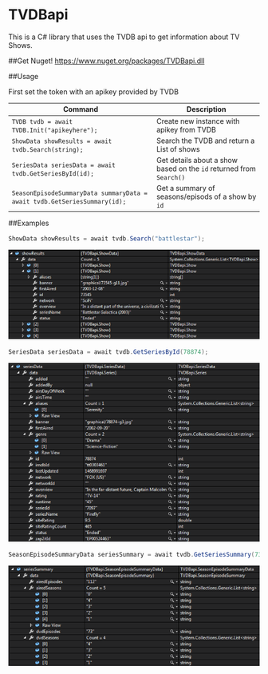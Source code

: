 # TVDBapi
This is a C# library that uses the TVDB api to get information about TV Shows.

##Get
Nuget!  https://www.nuget.org/packages/TVDBapi.dll

##Usage

First set the token with an apikey provided by TVDB

| Command | Description |
| ------- | ----------- |
| `TVDB tvdb = await TVDB.Init("apikeyhere");` | Create new instance with apikey from TVDB|
| `ShowData showResults = await tvdb.Search(string);` | Search the TVDB and return a List<Show> of shows |
| `SeriesData seriesData = await tvdb.GetSeriesById(id);` | Get details about a show based on the `id` returned from `Search()` |
| `SeasonEpisodeSummaryData summaryData = await tvdb.GetSeriesSummary(id);` | Get a summary of seasons/episods of a show by `id` |


##Examples

```csharp
ShowData showResults = await tvdb.Search("battlestar");
```
![alt tag](https://github.com/tehjrow/TVDBapi/blob/master/TVDBapi/Images/ShowData.PNG)


```csharp
SeriesData seriesData = await tvdb.GetSeriesById(78874);
```
![alt tag](https://github.com/tehjrow/TVDBapi/blob/master/TVDBapi/Images/SeriesData.PNG)


```csharp
SeasonEpisodeSummaryData seriesSummary = await tvdb.GetSeriesSummary(73545);
```
![alt tag](https://github.com/tehjrow/TVDBapi/blob/master/TVDBapi/Images/SeasonEpisodeSummary.PNG)
